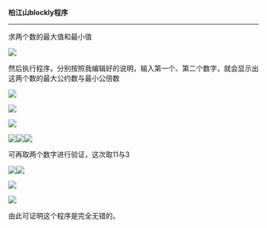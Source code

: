 **柏江山blockly程序**

---

求两个数的最大值和最小值

![](/assets/2.JPG)

然后执行程序，分别按照我编辑好的说明，输入第一个、第二个数字，就会显示出这两个数的最大公约数与最小公倍数

![](/assets/3.JPG)

![](/assets/4.JPG)

![](/assets/5.JPG)

![](/assets/6.JPG)![](/assets/10.JPG)![](/assets/245.JPG)

可再取两个数字进行验证，这次取11与3

![](/assets/5.JPG)![](/assets/344.JPG)

![](/assets/7.JPG)

![](/assets/33.JPG)

由此可证明这个程序是完全无错的。


